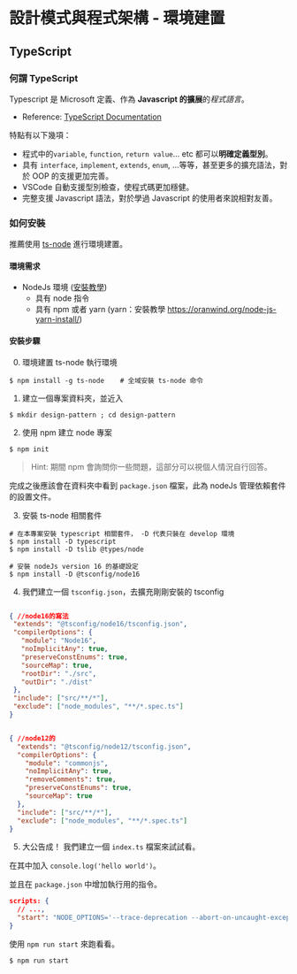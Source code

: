 # 設計模式與程式架構 - 環境建置

## TypeScript

### 何謂 TypeScript

Typescript 是 Microsoft 定義、作為 **Javascript 的擴展**的*程式語言*。

- Reference: [TypeScript Documentation](https://www.typescriptlang.org/docs/handbook/tsconfig-json.html)

特點有以下幾項：
- 程式中的`variable`, `function`, `return value`... etc 都可以**明確定義型別**。
- 具有 `interface`, `implement`, `extends`, `enum`, ...等等，甚至更多的擴充語法，對於 OOP 的支援更加完善。
- VSCode 自動支援型別檢查，使程式碼更加穩健。
- 完整支援 Javascript 語法，對於學過 Javascript 的使用者來說相對友善。

### 如何安裝

推薦使用 [ts-node](https://github.com/TypeStrong/ts-node) 進行環境建置。

#### 環境需求
- NodeJs 環境 ([安裝教學](https://nodejs.org/en/))
  - 具有 node 指令
  - 具有 npm 或者 yarn (yarn：安裝教學 https://oranwind.org/node-js-yarn-install/)

#### 安裝步驟
0. 環境建置 ts-node 執行環境
```shell
$ npm install -g ts-node    # 全域安裝 ts-node 命令

```

1. 建立一個專案資料夾，並近入
```shell
$ mkdir design-pattern ; cd design-pattern
```

2. 使用 npm 建立 node 專案
```shell
$ npm init
```

> Hint: 期間 npm 會詢問你一些問題，這部分可以視個人情況自行回答。

完成之後應該會在資料夾中看到 `package.json` 檔案，此為 nodeJs 管理依賴套件的設置文件。

3. 安裝 ts-node 相關套件
```shell
# 在本專案安裝 typescript 相關套件， -D 代表只裝在 develop 環境
$ npm install -D typescript
$ npm install -D tslib @types/node

# 安裝 nodeJs version 16 的基礎設定
$ npm install -D @tsconfig/node16
```

4. 我們建立一個 `tsconfig.json`，去擴充剛剛安裝的 tsconfig
```json

{ //node16的寫法
 "extends": "@tsconfig/node16/tsconfig.json",
 "compilerOptions": {
   "module": "Node16",
   "noImplicitAny": true,
   "preserveConstEnums": true,
   "sourceMap": true,
   "rootDir": "./src",
   "outDir": "./dist"
 },
 "include": ["src/**/*"],
 "exclude": ["node_modules", "**/*.spec.ts"]
}


{ //node12的
  "extends": "@tsconfig/node12/tsconfig.json",
  "compilerOptions": {
    "module": "commonjs",
    "noImplicitAny": true,
    "removeComments": true,
    "preserveConstEnums": true,
    "sourceMap": true
  },
  "include": ["src/**/*"],
  "exclude": ["node_modules", "**/*.spec.ts"]
}

```
5. 大公告成！ 我們建立一個 `index.ts` 檔案來試試看。

在其中加入 `console.log('hello world')`。

並且在 `package.json` 中增加執行用的指令。

```json
scripts: {
  // ...,
  "start": "NODE_OPTIONS='--trace-deprecation --abort-on-uncaught-exception' ts-node ./index.ts"
}
```

使用 `npm run start` 來跑看看。

```shell
$ npm run start
```



